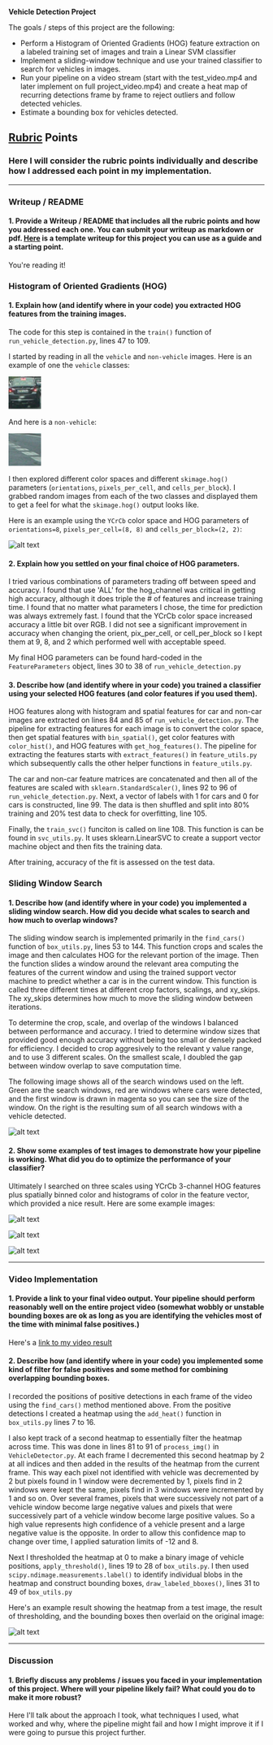 **Vehicle Detection Project**

The goals / steps of this project are the following:

* Perform a Histogram of Oriented Gradients (HOG) feature extraction on a labeled training set of images and train a Linear SVM classifier
* Implement a sliding-window technique and use your trained classifier to search for vehicles in images.
* Run your pipeline on a video stream (start with the test_video.mp4 and later implement on full project_video.mp4) and create a heat map of recurring detections frame by frame to reject outliers and follow detected vehicles.
* Estimate a bounding box for vehicles detected.

[//]: # (Image References)
[image1]: ./output_images/car.png
[image2]: ./output_images/not_car.png
[image3]: ./output_images/HOG_example.jpg
[image4]: ./output_images/sliding_windows.jpg
[image5]: ./output_images/example1.jpg
[image6]: ./output_images/example2.jpg
[image7]: ./output_images/example3.jpg
[image8]: ./output_images/pipeline1.jpg
[video1]: ./output_images/project_video_out.mp4

## [Rubric](https://review.udacity.com/#!/rubrics/513/view) Points
### Here I will consider the rubric points individually and describe how I addressed each point in my implementation.  

---
### Writeup / README

#### 1. Provide a Writeup / README that includes all the rubric points and how you addressed each one.  You can submit your writeup as markdown or pdf.  [Here](https://github.com/udacity/CarND-Vehicle-Detection/blob/master/writeup_template.md) is a template writeup for this project you can use as a guide and a starting point.  

You're reading it!

### Histogram of Oriented Gradients (HOG)

#### 1. Explain how (and identify where in your code) you extracted HOG features from the training images.

The code for this step is contained in the `train()` function of `run_vehicle_detection.py`, lines 47 to 109.

I started by reading in all the `vehicle` and `non-vehicle` images.  Here is an example of one the `vehicle` classes:

![alt text][image1]

And here is a `non-vehicle`:

![alt text][image2]	

I then explored different color spaces and different `skimage.hog()` parameters (`orientations`, `pixels_per_cell`, and `cells_per_block`).  I grabbed random images from each of the two classes and displayed them to get a feel for what the `skimage.hog()` output looks like.

Here is an example using the `YCrCb` color space and HOG parameters of `orientations=8`, `pixels_per_cell=(8, 8)` and `cells_per_block=(2, 2)`:

![alt text][image3]

#### 2. Explain how you settled on your final choice of HOG parameters.

I tried various combinations of parameters trading off between speed and accuracy. I found that use 'ALL' for the hog_channel was critical in getting high accuracy, although it does triple the # of features and increase training time. I found that no matter what parameters I chose, the time for prediction was always extremely fast. I found that the YCrCb color space increased accuracy a little bit over RGB. I did not see a significant improvement in accuracy when changing the orient, pix_per_cell, or cell_per_block so I kept them at 9, 8, and 2 which performed well with acceptable speed. 

My final HOG parameters can be found hard-coded in the `FeatureParameters` object, lines 30 to 38 of `run_vehicle_detection.py`

#### 3. Describe how (and identify where in your code) you trained a classifier using your selected HOG features (and color features if you used them).

HOG features along with histogram and spatial features for car and non-car images are extracted on lines 84 and 85 of `run_vehicle_detection.py`. The pipeline for extracting features for each image is to convert the color space, then get spatial features with `bin_spatial()`, get color features with `color_hist()`, and HOG features with `get_hog_features()`. The pipeline for extracting the features starts with `extract_features()` in `feature_utils.py` which subsequently calls the other helper functions in `feature_utils.py`. 

The car and non-car feature matrices are concatenated and then all of the features are scaled with `sklearn.StandardScaler()`, lines 92 to 96 of `run_vehicle_detection.py`. Next, a vector of labels with 1 for cars and 0 for cars is constructed, line 99. The data is then shuffled and split into 80% training and 20% test data to check for overfitting, line 105. 

Finally, the `train_svc()` funciton is called on line 108. This function is can be found in `svc_utils.py`. It uses sklearn.LinearSVC to create a support vector machine object and then fits the training data.

After training, accuracy of the fit is assessed on the test data.

### Sliding Window Search

#### 1. Describe how (and identify where in your code) you implemented a sliding window search.  How did you decide what scales to search and how much to overlap windows?

The sliding window search is implemented primarily in the `find_cars()` function of `box_utils.py`, lines 53 to 144. This function crops and scales the image and then calculates HOG for the relevant portion of the image. Then the function slides a window around the relevant area computing the features of the current window and using the trained support vector machine to predict whether a car is in the current window. This function is called three different times at different crop factors, scalings, and xy_skips. The xy_skips determines how much to move the sliding window between iterations. 

To determine the crop, scale, and overlap of the windows I balanced between performance and accuracy. I tried to determine window sizes that provided good enough accuracy without being too small or densely packed for efficiency. I decided to crop aggresively to the relevant y value range, and to use 3 different scales. On the smallest scale, I doubled the gap between window overlap to save computation time. 

The following image shows all of the search windows used on the left. Green are the search windows, red are windows where cars were detected, and the first window is drawn in magenta so you can see the size of the window. On the right is the resulting sum of all search windows with a vehicle detected. 

![alt text][image4]

#### 2. Show some examples of test images to demonstrate how your pipeline is working.  What did you do to optimize the performance of your classifier?

Ultimately I searched on three scales using YCrCb 3-channel HOG features plus spatially binned color and histograms of color in the feature vector, which provided a nice result.  Here are some example images:

![alt text][image5]

![alt text][image6]

![alt text][image7]

---

### Video Implementation

#### 1. Provide a link to your final video output.  Your pipeline should perform reasonably well on the entire project video (somewhat wobbly or unstable bounding boxes are ok as long as you are identifying the vehicles most of the time with minimal false positives.)

Here's a [link to my video result](./output_images/project_video_out.mp4)

#### 2. Describe how (and identify where in your code) you implemented some kind of filter for false positives and some method for combining overlapping bounding boxes.

I recorded the positions of positive detections in each frame of the video using the `find_cars()` method mentioned above. From the positive detections I created a heatmap using the `add_heat()` function in `box_utils.py` lines 7 to 16. 

I also kept track of a second heatmap to essentially filter the heatmap across time. This was done in lines 81 to 91 of `process_img()` in `VehicleDetector.py`. At each frame I decremented this second heatmap by 2 at all indices and then added in the results of the heatmap from the current frame. This way each pixel not identified with vehicle was decremented by 2 but pixels found in 1 window were decremented by 1, pixels find in 2 windows were kept the same, pixels find in 3 windows were incremented by 1 and so on. Over several frames, pixels that were successively not part of a vehicle window become large negative values and pixels that were successively part of a vehicle window become large positive values. So a high value represents high confidence of a vehicle present and a large negative value is the opposite. In order to allow this confidence map to change over time, I applied saturation limits of -12 and 8. 

Next I thresholded the heatmap at 0 to make a binary image of vehicle positions, `apply_threshold()`, lines 19 to 28 of `box_utils.py`.  I then used `scipy.ndimage.measurements.label()` to identify individual blobs in the heatmap and construct bounding boxes, `draw_labeled_bboxes()`, lines 31 to 49 of `box_utils.py`

Here's an example result showing the heatmap from a test image, the result of thresholding, and the bounding boxes then overlaid on the original image:

![alt text][image8]

---

### Discussion

#### 1. Briefly discuss any problems / issues you faced in your implementation of this project.  Where will your pipeline likely fail?  What could you do to make it more robust?

Here I'll talk about the approach I took, what techniques I used, what worked and why, where the pipeline might fail and how I might improve it if I were going to pursue this project further.  


